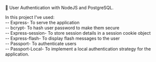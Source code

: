 💫 User Authentication with NodeJS and PostgreSQL. 

In this project I've used: <br>
-- Express- To serve the application  <br>
-- bcrypt- To hash user password to make them secure <br>
-- Express-session- To store session details in a session cookie object <br>
-- Express-flash- To display flash messages to the user <br>
-- Passport- To authenticate users <br>
-- Passport-Local- To implement a local authentication strategy for the application.  <br>
